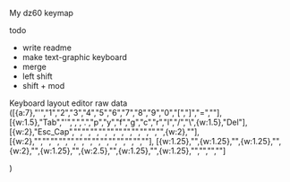 My dz60 keymap

todo
- write readme
- make text-graphic keyboard
- merge
- left shift
- shift + mod

Keyboard layout editor raw data
([{a:7},"'","1","2","3","4","5","6","7","8","9","0","[","]","=",""],
[{w:1.5},"Tab","'",",",".","p","y","f","g","c","r","l","/","\\",{w:1.5},"Del"],
[{w:2},"Esc_Cap","","","","","","","","","","","",{w:2},""],
[{w:2},"","","","","","","","","","","","","",""],
[{w:1.25},"",{w:1.25},"",{w:1.25},"",{w:2},"",{w:1.25},"",{w:2.5},"",{w:1.25},"",{w:1.25},"","","",""]

)